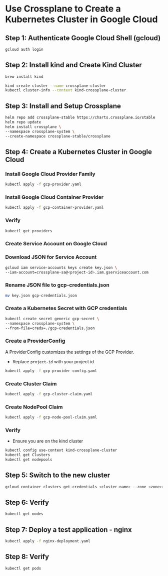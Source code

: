 # Use Crossplane to Create a Kubernetes Cluster in Google Cloud


## Step 1: Authenticate Google Cloud Shell (gcloud)
```bash
gcloud auth login
```

## Step 2: Install kind and Create Kind Cluster

```bash
brew install kind
```

```bash
kind create cluster --name crossplane-cluster
kubectl cluster-info --context kind-crossplane-cluster
```

## Step 3: Install and Setup Crossplane

```bash
helm repo add crossplane-stable https://charts.crossplane.io/stable
helm repo update
helm install crossplane \
--namespace crossplane-system \
--create-namespace crossplane-stable/crossplane
```

## Step 4: Create a Kubernetes Cluster in Google Cloud
### Install Google Cloud Provider Family
```bash
kubectl apply -f gcp-provider.yaml
```
### Install Google Cloud Container Provider 
```bash
kubectl apply -f gcp-container-provider.yaml
```
### Verify 
```bash
kubectl get providers
```
### Create Service Account on Google Cloud

### Download JSON for Service Account
```bash
gcloud iam service-accounts keys create key.json \
--iam-account=crossplane-sa@<project-id>.iam.gserviceaccount.com
```
### Rename JSON file to gcp-credentials.json
```bash
mv key.json gcp-credentials.json
```
### Create a Kubernetes Secret with GCP credentials
```bash
kubectl create secret generic gcp-secret \
--namespace crossplane-system \
--from-file=creds=./gcp-credentials.json
```
### Create a ProviderConfig 
A ProviderConfig customizes the settings of the GCP Provider.
* Replace `project-id` with your project id 
```bash
kubectl apply -f gcp-provider-config.yaml
```
### Create Cluster Claim
```bash
kubectl apply -f gcp-cluster-claim.yaml
```
### Create NodePool Claim
```bash
kubectl apply -f gcp-node-pool-claim.yaml
```
### Verify
* Ensure you are on the kind cluster
```bash
kubectl config use-context kind-crossplane-cluster
kubectl get Clusters
kubectl get nodepools
```

## Step 5: Switch to the new cluster
```bash
gcloud container clusters get-credentials <cluster-name> --zone <zone>> --project <project-id>
```
## Step 6: Verify
```bash
kubectl get nodes
```

## Step 7: Deploy a test application - nginx
```bash
kubectl apply -f nginx-deployment.yaml
```

## Step 8: Verify
```bash
kubectl get pods
```